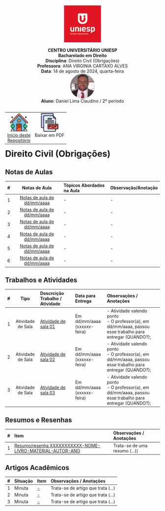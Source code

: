 <div align="center">

<p align="center"><img height="120" src="../../figuras/LOGO_UNIESP.png"> </p>

<p align="center"><b>CENTRO UNIVERSITÁRIO UNIESP</b><br>
<b>Bacharelado em Direito</b><br>
<b>Disciplina</b>: Direito Civil (Obrigações)<br>
<b>Professora</b>: ANA VIRGINIA CARTAXO ALVES<br>
<b>Data</b>: 14 de agosto de 2024, quarta-feira<br>
<img align="center" src="../../figuras/FOTO_PERFIL_DANIEL_CLAUDINO_2023.png" width="80"><br>
<b>Aluno</b>: Daniel Lima Claudino / 2º período<br>
 </p>
</div>

<table align="right" border="0">
  <tr>
    <td align="center" valign="top">
      <a href="../../README.md">
        <img src="https://github.com/dnlclaudino/imagens/blob/master/icones/icone-casa2.png?raw=true" heigh="60" width="60"><br>Início deste <br>Repositório
      </a>
    </td>
    <td align="center" valign="top">
        <img src="https://github.com/dnlclaudino/imagens/blob/master/icones-aplicativos/pdf/pdf.png?raw=true" heigh="60" width="60"><br>Baixar em PDF
    </td>
  </tr>
</table><br><br><br><br><br>

# Direito Civil (Obrigações)

## Notas de Aulas

|#|Notas de Aula|Tópicos Abordados na Aula|Observação/Anotação|
|:---:|:---:|:---|:---|
|1|[Notas de aula de dd/mm/aaaa](./notas-de-aulas/notas-de-aula-aaa-mm-aa.md)|-|-|
|2|[Notas de aula de dd/mm/aaaa](./notas-de-aulas/notas-de-aula-aaa-mm-aa.md)|-|-|
|3|[Notas de aula de dd/mm/aaaa](./notas-de-aulas/notas-de-aula-aaa-mm-aa.md)|-|-|
|4|[Notas de aula de dd/mm/aaaa](./notas-de-aulas/notas-de-aula-aaa-mm-aa.md)|-|-|
|5|[Notas de aula de dd/mm/aaaa](./notas-de-aulas/notas-de-aula-aaa-mm-aa.md)|-|-|
|6|[Notas de aula de dd/mm/aaaa](./notas-de-aulas/notas-de-aula-aaa-mm-aa.md)|-|-|

## Trabalhos e Atividades

|#|Tipo|Descrcição Trabalho / Atividade|Data para Entrega| Observações / Anotações |
|:---:|:---:|:---|:---|:---|
|1|Atividade de Sala|[Atividade de sala 01](./atividades-e-trabalhos/2024-mm-dd-atividade-01.md)|Em dd/mm/aaaa<br>(xxxxxx-feira)|- Atividade valendo ponto<br> - O professor(a), em dd/mm/aaaa, passou esse trabalho para entregar (QUANDO?);|
|2|Atividade de Sala|[Atividade de sala 02](./atividades-e-trabalhos/2024-mm-dd-atividade-02.md)|Em dd/mm/aaaa<br>(xxxxxx-feira)|- Atividade valendo ponto<br> - O professor(a), em dd/mm/aaaa, passou esse trabalho para entregar (QUANDO?);|
|3|Atividade de Sala|[Atividade de sala 03](./atividades-e-trabalhos/2024-mm-dd-atividade-03.md)|Em dd/mm/aaaa<br>(xxxxxx-feira)|- Atividade valendo ponto<br> - O professor(a), em dd/mm/aaaa, passou esse trabalho para entregar (QUANDO?);|

## Resumos e Resenhas

|#|Item|Observações / Anotações|
|:---:|:---|:---|
|1|[Resumo/resenha XXXXXXXXXXX-NOME-LIVRO-MATERIAL-AUTOR-ANO]()|Trata-se de uma resumo (...))|

## Artigos Acadêmicos

|#|Situação|Item|Observações / Anotações|
|:---:|:---|:---|:---|
|1|Minuta|[-](./artigos/artigo-2024-mm-dd-xxxxxxx.md)|Trata-se de artigo que trata (...)|
|2|Minuta|[-](./artigos/artigo-2024-mm-dd-xxxxxxx.md)|Trata-se de artigo que trata (...)|
|3|Minuta|[-](./artigos/artigo-2024-mm-dd-xxxxxxx.md)|Trata-se de artigo que trata (...)|
